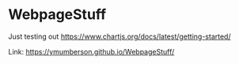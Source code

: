 # WebpageStuff
Just testing out https://www.chartjs.org/docs/latest/getting-started/

Link: https://ymumberson.github.io/WebpageStuff/
